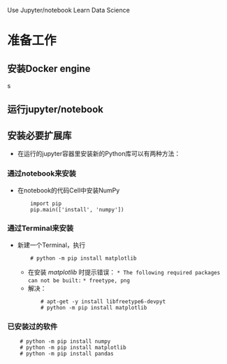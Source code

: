 ﻿Use Jupyter/notebook Learn Data Science



#  准备工作
  
## 安装Docker engine
s
## 运行jupyter/notebook

## 安装必要扩展库

* 在运行的jupyter容器里安装新的Python库可以有两种方法：

### 通过notebook来安装

* 在notebook的代码Cell中安装NumPy
    ```
        import pip
        pip.main(['install', 'numpy'])
    ```

### 通过Terminal来安装

* 新建一个Terminal，执行
    ```
        # python -m pip install matplotlib
    ```
    
    * 在安装 *matplotlib* 时提示错误：
        `* The following required packages can not be built:`
        `* freetype, png`
    * 解决：
        ```
            # apt-get -y install libfreetype6-devpyt
            # python -m pip install matplotlib
        ```
        
### 已安装过的软件

```
    # python -m pip install numpy
    # python -m pip install matplotlib
    # python -m pip install pandas
```
